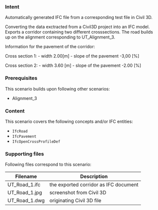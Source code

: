

### Intent

Automatically generated IFC file from a corresponding test file in Civil 3D. 

Converting the data exctracted from a Civil3D project into an IFC model. Exports a
corridor containing two different crosssections. The road builds up on the alignment
corresponding to UT_Alignment_3.

Information for the pavement of the corridor:

Cross section 1:
	- width 2.00[m]
	- slope of the pavement -3,00 [%]
	
Cross section 2:
	- width 3.60 [m]
	- slope of the pavement -2.00 [%]


### Prerequisites

This scenario builds upon following other scenarios:
- Alignment_3


### Content

This scenario covers the following concepts and/or IFC entities:
- `IfcRoad` 
- `IfcPavement`
- `IfcOpenCrossProfileDef`


### Supporting files

Following files correspond to this scenario:

| Filename                          | Description                               |
|-----------------------------------|-------------------------------------------|
| UT_Road_1.ifc                     | the exported corridor as IFC document     |
| UT_Road_1.jpg                     | screenshot from Civil 3D				    |
| UT_Road_1.dwg                     | originating Civil 3D file				    |
